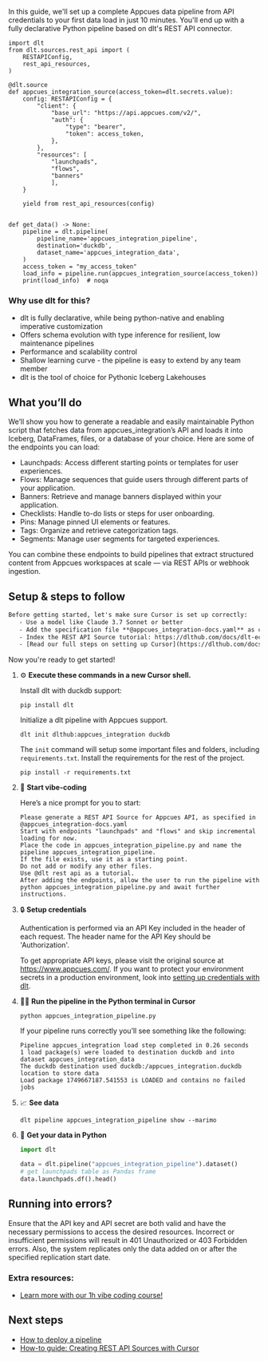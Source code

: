 In this guide, we'll set up a complete Appcues data pipeline from API credentials to your first data load in just 10 minutes. You'll end up with a fully declarative Python pipeline based on dlt's REST API connector.

```python-outcome
import dlt
from dlt.sources.rest_api import (
    RESTAPIConfig,
    rest_api_resources,
)

@dlt.source
def appcues_integration_source(access_token=dlt.secrets.value):
    config: RESTAPIConfig = {
        "client": {
            "base_url": "https://api.appcues.com/v2/",
            "auth": {
                "type": "bearer",
                "token": access_token,
            },
        },
        "resources": [
            "launchpads",
            "flows",
            "banners"
            ],
    }

    yield from rest_api_resources(config)


def get_data() -> None:
    pipeline = dlt.pipeline(
        pipeline_name='appcues_integration_pipeline',
        destination='duckdb',
        dataset_name='appcues_integration_data', 
    )
    access_token = "my_access_token"
    load_info = pipeline.run(appcues_integration_source(access_token))
    print(load_info)  # noqa
```

### Why use dlt for this?

- dlt is fully declarative, while being python-native and enabling imperative customization
- Offers schema evolution with type inference for resilient, low maintenance pipelines
- Performance and scalability control
- Shallow learning curve - the pipeline is easy to extend by any team member
- dlt is the tool of choice for Pythonic Iceberg Lakehouses

## What you’ll do

We’ll show you how to generate a readable and easily maintainable Python script that fetches data from appcues_integration’s API and loads it into Iceberg, DataFrames, files, or a database of your choice. Here are some of the endpoints you can load:

- Launchpads: Access different starting points or templates for user experiences.
- Flows: Manage sequences that guide users through different parts of your application.
- Banners: Retrieve and manage banners displayed within your application.
- Checklists: Handle to-do lists or steps for user onboarding.
- Pins: Manage pinned UI elements or features.
- Tags: Organize and retrieve categorization tags.
- Segments: Manage user segments for targeted experiences.

You can combine these endpoints to build pipelines that extract structured content from Appcues workspaces at scale — via REST APIs or webhook ingestion.

## Setup & steps to follow

```default
Before getting started, let's make sure Cursor is set up correctly:
   - Use a model like Claude 3.7 Sonnet or better
   - Add the specification file **@appcues_integration-docs.yaml** as context
   - Index the REST API Source tutorial: https://dlthub.com/docs/dlt-ecosystem/verified-sources/rest_api/ and add it to context as **@dlt rest api**
   - [Read our full steps on setting up Cursor](https://dlthub.com/docs/dlt-ecosystem/llm-tooling/cursor-restapi#23-configuring-cursor-with-documentation)
```

Now you're ready to get started! 

1. ⚙️ **Execute these commands in a new Cursor shell.**
    
    Install dlt with duckdb support:
    ```shell
    pip install dlt
    ```

    Initialize a dlt pipeline with Appcues support.
    ```shell
    dlt init dlthub:appcues_integration duckdb
    ```

    The `init` command will setup some important files and folders, including `requirements.txt`. Install the requirements for the rest of the project.
    ```shell
    pip install -r requirements.txt
    ```
    
2. 🤠 **Start vibe-coding**
    
    Here’s a nice prompt for you to start: 
    
    ```prompt
    Please generate a REST API Source for Appcues API, as specified in @appcues_integration-docs.yaml 
    Start with endpoints "launchpads" and "flows" and skip incremental loading for now. 
    Place the code in appcues_integration_pipeline.py and name the pipeline appcues_integration_pipeline. 
    If the file exists, use it as a starting point. 
    Do not add or modify any other files. 
    Use @dlt rest api as a tutorial. 
    After adding the endpoints, allow the user to run the pipeline with python appcues_integration_pipeline.py and await further instructions.
    ```

    
3. 🔒 **Setup credentials** 
    
    Authentication is performed via an API Key included in the header of each request. The header name for the API Key should be 'Authorization'.
    
    To get appropriate API keys, please visit the original source at https://www.appcues.com/.
    If you want to protect your environment secrets in a production environment, look into [setting up credentials with dlt](https://dlthub.com/docs/walkthroughs/add_credentials).
    
4. 🏃‍♀️ **Run the pipeline in the Python terminal in Cursor**
    
    ```shell
    python appcues_integration_pipeline.py
    ```
    
    If your pipeline runs correctly you’ll see something like the following:
    
    ```shell
    Pipeline appcues_integration load step completed in 0.26 seconds
    1 load package(s) were loaded to destination duckdb and into dataset appcues_integration_data
    The duckdb destination used duckdb:/appcues_integration.duckdb location to store data
    Load package 1749667187.541553 is LOADED and contains no failed jobs
    ```
    
5. 📈 **See data**
    
    ```shell
    dlt pipeline appcues_integration_pipeline show --marimo
    ```
    
6. 🐍 **Get your data in Python**
    
    ```python
    import dlt

   data = dlt.pipeline("appcues_integration_pipeline").dataset()
   # get launchpads table as Pandas frame
   data.launchpads.df().head()
    ```

## Running into errors?

Ensure that the API key and API secret are both valid and have the necessary permissions to access the desired resources. Incorrect or insufficient permissions will result in 401 Unauthorized or 403 Forbidden errors. Also, the system replicates only the data added on or after the specified replication start date.

### Extra resources:

- [Learn more with our 1h vibe coding course!](https://www.youtube.com/watch?v=GGid70rnJuM)

## Next steps

- [How to deploy a pipeline](https://dlthub.com/docs/walkthroughs/deploy-a-pipeline)
- [How-to guide: Creating REST API Sources with Cursor](https://dlthub.com/docs/dlt-ecosystem/llm-tooling/cursor-restapi)